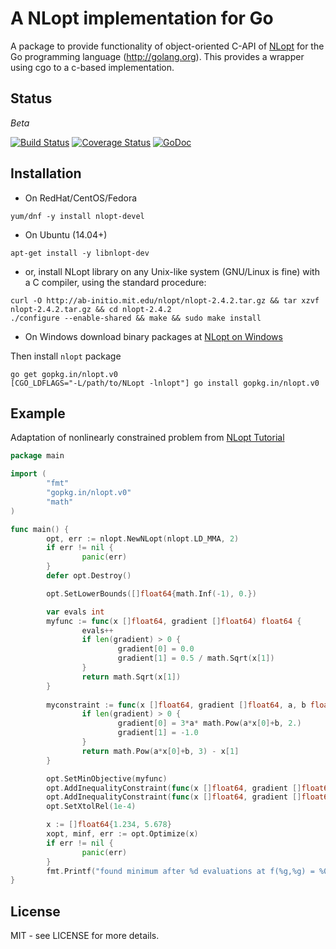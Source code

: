 A NLopt implementation for Go
======

A package to provide functionality of object-oriented C-API of [NLopt](http://ab-initio.mit.edu/wiki/index.php/Main_Page) 
for the Go programming language (http://golang.org). This provides a wrapper 
using cgo to a c-based implementation.


## Status

*Beta*

[![Build Status](https://travis-ci.org/go-nlopt/nlopt.svg?branch=master)](https://travis-ci.org/go-nlopt/nlopt) [![Coverage Status](https://coveralls.io/repos/github/go-nlopt/nlopt/badge.svg?branch=master)](https://coveralls.io/github/go-nlopt/nlopt?branch=master) [![GoDoc](https://godoc.org/gopkg.in/nlopt.v0?status.svg)](https://godoc.org/gopkg.in/nlopt.v0)


## Installation

- On RedHat/CentOS/Fedora

~~~
yum/dnf -y install nlopt-devel
~~~

- On Ubuntu (14.04+)

~~~
apt-get install -y libnlopt-dev
~~~

- or, install NLopt library on any Unix-like system (GNU/Linux is fine) with a 
  C compiler, using the standard procedure:

~~~
curl -O http://ab-initio.mit.edu/nlopt/nlopt-2.4.2.tar.gz && tar xzvf nlopt-2.4.2.tar.gz && cd nlopt-2.4.2
./configure --enable-shared && make && sudo make install
~~~

- On Windows download binary packages at [NLopt on Windows](http://ab-initio.mit.edu/wiki/index.php/NLopt_on_Windows)

Then install `nlopt` package

~~~
go get gopkg.in/nlopt.v0
[CGO_LDFLAGS="-L/path/to/NLopt -lnlopt"] go install gopkg.in/nlopt.v0
~~~


## Example

Adaptation of nonlinearly constrained problem from [NLopt Tutorial](http://ab-initio.mit.edu/wiki/index.php/NLopt_Tutorial)

~~~go
package main

import (
        "fmt"
        "gopkg.in/nlopt.v0"
        "math"
)

func main() {
        opt, err := nlopt.NewNLopt(nlopt.LD_MMA, 2)
        if err != nil {
                panic(err)
        }
        defer opt.Destroy()

        opt.SetLowerBounds([]float64{math.Inf(-1), 0.})

        var evals int
        myfunc := func(x []float64, gradient []float64) float64 {
                evals++
                if len(gradient) > 0 {
                        gradient[0] = 0.0
                        gradient[1] = 0.5 / math.Sqrt(x[1])
                }
                return math.Sqrt(x[1])
        }
        
        myconstraint := func(x []float64, gradient []float64, a, b float64) float64 {
                if len(gradient) > 0 {
                        gradient[0] = 3*a* math.Pow(a*x[0]+b, 2.)
                        gradient[1] = -1.0
                }
                return math.Pow(a*x[0]+b, 3) - x[1]
        }

        opt.SetMinObjective(myfunc)
        opt.AddInequalityConstraint(func(x []float64, gradient []float64) float64 { return myconstraint(x, gradient, 2., 0.)}, 1e-8)
        opt.AddInequalityConstraint(func(x []float64, gradient []float64) float64 { return myconstraint(x, gradient, -1., 1.)}, 1e-8)
        opt.SetXtolRel(1e-4)

        x := []float64{1.234, 5.678}
        xopt, minf, err := opt.Optimize(x)
        if err != nil {
                panic(err)
        }
        fmt.Printf("found minimum after %d evaluations at f(%g,%g) = %0.10g\n", evals, xopt[0], xopt[1], minf)
}
~~~

## License

MIT - see LICENSE for more details.
